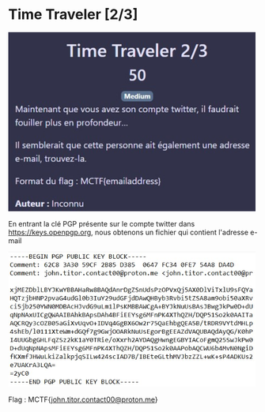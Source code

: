 # Time Traveler [2/3]
<img alt="énoncé du challenge" src="enonce.jpg" width=500>

En entrant la clé PGP présente sur le compte twitter dans https://keys.openpgp.org, nous obtenons un fichier qui contient l'adresse e-mail

<img alt="flag" src="flag.jpg" width=500>

Flag : MCTF{john.titor.contact00@proton.me}
